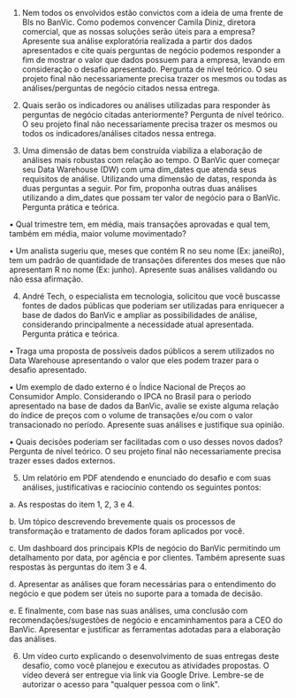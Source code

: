 1. Nem todos os envolvidos estão convictos com a ideia de uma frente de BIs no BanVic. Como podemos convencer Camila Diniz, diretora comercial,  que as nossas soluções serão úteis para a empresa? Apresente sua análise exploratória realizada a partir dos dados apresentados e cite quais perguntas de negócio podemos responder a fim de mostrar o valor que dados possuem para a empresa, levando em consideração o desafio apresentado. Pergunta de nível teórico. O seu projeto final não necessariamente precisa trazer os mesmos ou todas as análises/perguntas de negócio citados nessa entrega.


2. Quais serão os indicadores ou análises utilizadas para responder às perguntas de negócio citadas anteriormente? Pergunta de nível teórico. O seu projeto final não necessariamente precisa trazer os mesmos ou todos os indicadores/análises citados nessa entrega.


3. Uma dimensão de datas bem construída viabiliza a elaboração de análises mais robustas com relação ao tempo. O BanVic quer começar seu Data Warehouse (DW) com uma dim_dates que atenda seus requisitos de análise. Utilizando uma dimensão de datas, responda às duas perguntas a seguir. Por fim, proponha outras duas análises utilizando a dim_dates que possam ter valor de negócio para o BanVic. Pergunta prática e teórica.

• Qual trimestre tem, em média, mais transações aprovadas e qual tem, também em média,  maior volume movimentado?

• Um analista sugeriu que, meses que contém R no seu nome (Ex: janeiRo), tem um padrão de quantidade de transações diferentes dos meses que não apresentam R no nome (Ex: junho). Apresente suas análises validando ou não essa afirmação.

4. André Tech, o especialista em tecnologia, solicitou que você buscasse fontes de dados públicas que poderiam ser utilizadas para enriquecer a base de dados do BanVic e ampliar as possibilidades de análise, considerando principalmente a necessidade atual apresentada. Pergunta prática e teórica.

• Traga uma proposta de possíveis dados públicos a serem utilizados no Data Warehouse apresentando o valor que eles podem trazer para o desafio apresentado. 

• Um exemplo de dado externo é o Índice Nacional de Preços ao Consumidor Amplo. Considerando o IPCA no Brasil para o período apresentado na base de dados da BanVic, avalie se existe alguma relação do índice de preços com o volume de transações e/ou com o valor transacionado no período. Apresente suas análises e justifique sua opinião.

• Quais decisões poderiam ser facilitadas com o uso desses novos dados? Pergunta de nível teórico. O seu projeto final não necessariamente precisa trazer esses dados externos.

5. Um relatório em PDF atendendo e enunciado do desafio e com suas análises, justificativas e raciocínio contendo os seguintes pontos:

a. As respostas do item 1, 2, 3 e 4.

b. Um tópico descrevendo brevemente quais os processos de transformação e tratamento de dados foram aplicados por você.

c. Um dashboard dos principais KPIs de negócio do BanVic permitindo um detalhamento por data, por agência e por clientes. Também apresente suas respostas às perguntas do item 3 e 4.

d. Apresentar as análises que foram necessárias para o entendimento do negócio e que podem ser úteis no suporte para a tomada de decisão.

e. E finalmente, com base nas suas análises, uma conclusão com recomendações/sugestões de negócio e encaminhamentos para a CEO do BanVic.
Apresentar e justificar as ferramentas adotadas para a elaboração das análises.

6. Um vídeo curto explicando o desenvolvimento de suas entregas deste desafio, como você planejou e executou as atividades propostas. O vídeo deverá ser entregue via link via Google Drive. Lembre-se de autorizar o acesso para "qualquer pessoa com o link".
